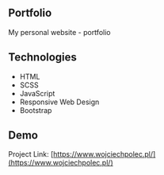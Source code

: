 ## Portfolio

My personal website - portfolio

## Technologies

* HTML
* SCSS
* JavaScript
* Responsive Web Design
* Bootstrap

## Demo

Project Link: [https://www.wojciechpolec.pl/](https://www.wojciechpolec.pl/)

